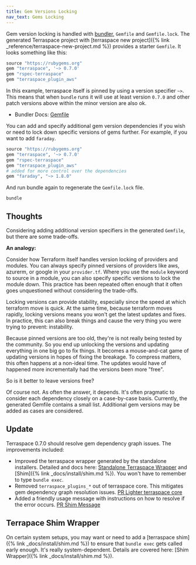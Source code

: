 ```yaml
---
title: Gem Versions Locking
nav_text: Gems Locking
---
```


Gem version locking is handled with [bundler](https://bundler.io/), `Gemfile` and `Gemfile.lock`.  The generated Terraspace project with [terraspace new project]({% link _reference/terraspace-new-project.md %}) provides a starter `Gemfile`. It looks something like this:

```ruby
source "https://rubygems.org"
gem "terraspace", '~> 0.7.0'
gem "rspec-terraspace"
gem "terraspace_plugin_aws"
```

In this example, terraspace itself is pinned by using a version specifier `~>`. This means that when `bundle` runs it will use at least version `0.7.0` and other patch versions above within the minor version are also ok.

* Bundler Docs: [Gemfile](https://bundler.io/gemfile.html)

You can add and specify additional gem version dependencies if you wish or need to lock down specific versions of gems further. For example, if you want to add `faraday`.

```ruby
source "https://rubygems.org"
gem "terraspace", '~> 0.7.0'
gem "rspec-terraspace"
gem "terraspace_plugin_aws"
# added for more control over the dependencies
gem "faraday", "~> 1.8.0"
```

And run bundle again to regenerate the `Gemfile.lock` file.

    bundle

## Thoughts

Considering adding additional version specifiers in the generated `Gemfile`, but there are some trade-offs.

**An analogy:**

Consider how Terraform itself handles version locking of providers and modules. You can always specify pinned versions of providers like aws, azurerm, or google in your `provider.tf`. Where you use the `module` keyword to source in a module, you can also specify specific versions to lock the module down. This practice has been repeated often enough that it often goes unquestioned without considering the trade-offs.

Locking versions can provide stability, especially since the speed at which terraform move is quick. At the same time, because terraform moves rapidly, locking versions means you won't get the latest updates and fixes. In practice, this can also break things and cause the very thing you were trying to prevent: instability.

Because pinned versions are too old, they're is not really being tested by the community. So you end up unlocking the versions and updating everything in one big go to fix things. It becomes a mouse-and-cat game of updating versions in hopes of fixing the breakage. To compress matters, this often happens at a non-ideal time. The updates would have of happened more incrementally had the versions been more "free".

So is it better to leave versions free?

Of course not. As often the answer, it depends. It's often pragmatic to consider each dependency closely on a case-by-case basis. Currently, the generated Gemfile contains a small list. Additional gem versions may be added as cases are considered.

## Update

Terraspace 0.7.0 should resolve gem dependency graph issues. The improvements included:

* Improved the terraspace wrapper generated by the standalone installers. Detailed and docs here: [Standalone Terraspace Wrapper](https://terraspace.cloud/docs/install/standalone/details/#terraspace-wrapper) and
[Shim]({% link _docs/install/shim.md %}). You won't have to remember to type `bundle exec`.
* Removed `terraspace_plugins_*` out of terraspace core. This mitigates gem dependency graph resolution issues. [PR Lighter terraspace core](https://github.com/boltops-tools/terraspace/pull/173)
* Added a friendly usage message with instructions on how to resolve if the error occurs. [PR Shim Message](https://github.com/boltops-tools/terraspace/pull/177)

## Terrapace Shim Wrapper

On certain system setups, you may want or need to add a [terraspace shim]({% link _docs/install/shim.md %}) to ensure that `bundle exec` gets called early enough. It's really system-dependent. Details are covered here: [Shim Wrapper]({% link _docs/install/shim.md %}).
